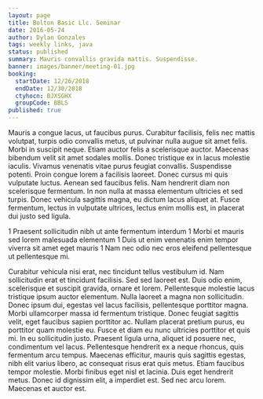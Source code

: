 ```yaml
---
layout: page
title: Bolton Basic Llc. Seminar
date: 2016-05-24
author: Dylan Gonzales
tags: weekly links, java
status: published
summary: Mauris convallis gravida mattis. Suspendisse.
banner: images/banner/meeting-01.jpg
booking:
  startDate: 12/26/2018
  endDate: 12/30/2018
  ctyhocn: BJXSGHX
  groupCode: BBLS
published: true
---
```

Mauris a congue lacus, ut faucibus purus. Curabitur facilisis, felis nec mattis volutpat, turpis odio convallis metus, ut pulvinar nulla augue sit amet felis. Morbi in suscipit neque. Etiam auctor felis a scelerisque auctor. Maecenas bibendum velit sit amet sodales mollis. Donec tristique ex in lacus molestie iaculis. Vivamus venenatis vitae purus feugiat convallis. Suspendisse potenti.
Proin congue lorem a facilisis laoreet. Donec cursus mi quis vulputate luctus. Aenean sed faucibus felis. Nam hendrerit diam non scelerisque fermentum. In non nulla at massa elementum ultricies et sed turpis. Donec vehicula sagittis magna, eu dictum lacus aliquet at. Fusce fermentum, lectus in vulputate ultrices, lectus enim mollis est, in placerat dui justo sed ligula.

1 Praesent sollicitudin nibh ut ante fermentum interdum
1 Morbi et mauris sed lorem malesuada elementum
1 Duis ut enim venenatis enim tempor viverra sit amet eget mauris
1 Nam nec odio nec eros eleifend pellentesque ut pellentesque mi.

Curabitur vehicula nisi erat, nec tincidunt tellus vestibulum id. Nam sollicitudin erat et tincidunt facilisis. Sed sed laoreet est. Duis odio enim, scelerisque et suscipit gravida, ornare et lorem. Pellentesque molestie lacus tristique ipsum auctor elementum. Nulla laoreet a magna non sollicitudin. Donec ipsum dui, egestas vel lacus facilisis, pellentesque porttitor magna. Morbi ullamcorper massa id fermentum tristique. Donec feugiat sagittis velit, eget faucibus sapien porttitor ac. Nullam placerat pretium purus, eu porttitor quam molestie eu. Fusce et diam eu nunc ultricies porttitor et quis mi.
In eu sollicitudin justo. Praesent ligula urna, aliquet id posuere nec, condimentum vel lacus. Pellentesque hendrerit ex a neque rhoncus, quis fermentum arcu tempus. Maecenas efficitur, mauris quis sagittis egestas, nibh elit varius libero, ac consequat risus erat quis metus. Etiam faucibus tempor molestie. Morbi finibus eget nisl et lacinia. Duis eget hendrerit metus. Donec id dignissim elit, a imperdiet est. Sed nec arcu lorem. Maecenas et auctor est.
